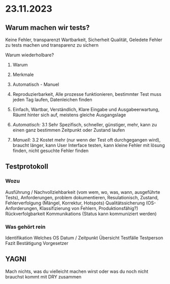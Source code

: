 # 23.11.2023
## Warum machen wir tests?
Keine Fehler, transparenzt
Wartbarkeit, Sicherheit
Qualität, Geledete Fehler zu tests machen und transparenz zu sichern

Warum wiederholbare?
1. Warum
2. Merkmale
3. Automatisch - Manuel

1. Reproduzierbarkeit, Alle prozesse funktionieren, bestimmter Test muss jeden Tag laufen, Datenleichen finden
2. Einfach, Wartbar, Verständlich, Klare Eingabe und Ausgabeerwartung, Räumt hinter sich auf, meistens gleiche Ausgangslage
3. _Automatisch:_
3.1 Sehr Spezifisch, schneller, günstiger, mehr, kann zu einen ganz bestimmen Zeitpunkt oder Zustand laufen
3. _Manuell:_
3.2 Kostet mehr (nur wenn der Test oft durchgegangen wird), braucht länger, kann User Interface testen, kann kleine Fehler mit lösung finden, nicht gesuchte Fehler finden

## Testprotokoll
### Wozu
Ausführung / Nachvollziehbarkeit (vom wem, wo, was, wann, ausgeführte Tests), Anforderungen, problem dokumentieren, Resulationisch, Zustand, 
Fehlerverfolgung (Mängel, Korrektur, Hotspots)
Qualitätssicherung (OS-Anforderungen, Klassifizierung von Fehlern, Produktionsfähig?)
Rückverfolgbarkeit
Kommunikations (Status kann kommuniziert werden)

### Was gehört rein
Identifikation
Welches OS
Datum / Zeitpunkt
Übersicht Testfälle
Testperson
Fazit
Bestätigung Vorgesetzer

## YAGNI
Mach nichts, was du vielleicht machen wirst oder was du noch nicht brauchst
kommt mit DRY zusammen